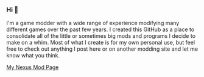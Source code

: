 ### Hi 👋

I'm a game modder with a wide range of experience modifying many different games over the past few years. I created this GitHub as a place to consolidate all of the little or sometimes big mods and programs I decide to make on a whim. Most of what I create is for my own personal use, but feel free to check out anything I post here or on another modding site and let me know what you think.

[My Nexus Mod Page](https://www.nexusmods.com/users/2460383?tab=user+files)
